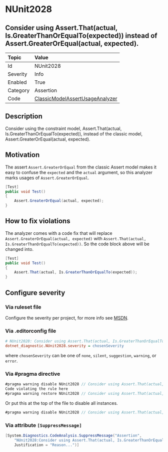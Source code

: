 # NUnit2028

## Consider using Assert.That(actual, Is.GreaterThanOrEqualTo(expected)) instead of Assert.GreaterOrEqual(actual, expected).

| Topic    | Value
| :--      | :--
| Id       | NUnit2028
| Severity | Info
| Enabled  | True
| Category | Assertion
| Code     | [ClassicModelAssertUsageAnalyzer](https://github.com/nunit/nunit.analyzers/blob/0.5.0/src/nunit.analyzers/ClassicModelAssertUsage/ClassicModelAssertUsageAnalyzer.cs)

## Description

Consider using the constraint model, Assert.That(actual, Is.GreaterThanOrEqualTo(expected)), instead of the classic model, Assert.GreaterOrEqual(actual, expected).

## Motivation

The assert `Assert.GreaterOrEqual` from the classic Assert model makes it easy to confuse the `expected` and the `actual` argument,
so this analyzer marks usages of `Assert.GreaterOrEqual`.

```csharp
[Test]
public void Test()
{
    Assert.GreaterOrEqual(actual, expected);
}
```

## How to fix violations

The analyzer comes with a code fix that will replace `Assert.GreaterOrEqual(actual, expected)` with
`Assert.That(actual, Is.GreaterThanOrEqualTo(expected))`. So the code block above will be changed into.

```csharp
[Test]
public void Test()
{
    Assert.That(actual, Is.GreaterThanOrEqualTo(expected));
}
```

<!-- start generated config severity -->
## Configure severity

### Via ruleset file

Configure the severity per project, for more info see [MSDN](https://msdn.microsoft.com/en-us/library/dd264949.aspx).

### Via .editorconfig file

```ini
# NUnit2028: Consider using Assert.That(actual, Is.GreaterThanOrEqualTo(expected)) instead of Assert.GreaterOrEqual(actual, expected).
dotnet_diagnostic.NUnit2028.severity = chosenSeverity
```

where `chosenSeverity` can be one of `none`, `silent`, `suggestion`, `warning`, or `error`.

### Via #pragma directive

```csharp
#pragma warning disable NUnit2028 // Consider using Assert.That(actual, Is.GreaterThanOrEqualTo(expected)) instead of Assert.GreaterOrEqual(actual, expected).
Code violating the rule here
#pragma warning restore NUnit2028 // Consider using Assert.That(actual, Is.GreaterThanOrEqualTo(expected)) instead of Assert.GreaterOrEqual(actual, expected).
```

Or put this at the top of the file to disable all instances.

```csharp
#pragma warning disable NUnit2028 // Consider using Assert.That(actual, Is.GreaterThanOrEqualTo(expected)) instead of Assert.GreaterOrEqual(actual, expected).
```

### Via attribute `[SuppressMessage]`

```csharp
[System.Diagnostics.CodeAnalysis.SuppressMessage("Assertion",
    "NUnit2028:Consider using Assert.That(actual, Is.GreaterThanOrEqualTo(expected)) instead of Assert.GreaterOrEqual(actual, expected).",
    Justification = "Reason...")]
```
<!-- end generated config severity -->
